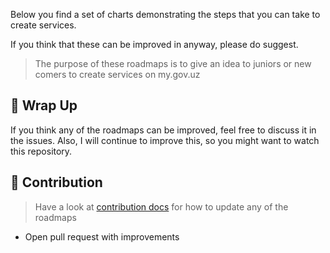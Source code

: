 Below you find a set of charts demonstrating the steps that you can take to create services.

If you think that these can be improved in anyway, please do suggest.

> The purpose of these roadmaps is to give an idea to juniors or new comers to create services on my.gov.uz 


## 🚦 Wrap Up

If you think any of the roadmaps can be improved, feel free to discuss it in the issues. Also, I will continue to improve this, so you might want to watch this repository.

## 🙌 Contribution

> Have a look at [contribution docs](./contributing.md) for how to update any of the roadmaps

- Open pull request with improvements
